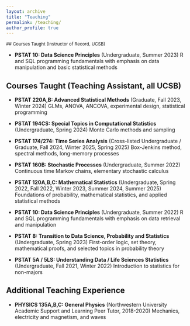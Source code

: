 ```yaml
---
layout: archive
title: "Teaching"
permalink: /teaching/
author_profile: true
---
```

<p style="font-size: 0.85em;">
## Courses Taught (Instructor of Record, UCSB) 

- **PSTAT 10: Data Science Principles** (Undergraduate, Summer 2023) 
    R and SQL programming fundamentals with emphasis on data manipulation and basic statistical methods

## Courses Taught (Teaching Assistant, all UCSB) 

- **PSTAT 220A,B: Advanced Statistical Methods** (Graduate, Fall 2023, Winter 2024) 
    GLMs, ANOVA, ANCOVA, experimental design, statistical programming

- **PSTAT 194CS: Special Topics in Computational Statistics** (Undergraduate, Spring 2024)
    Monte Carlo methods and sampling 

- **PSTAT 174/274: Time Series Analysis** (Cross-listed Undergraduate / Graduate, Fall 2024, Winter 2025, Spring 2025) 
    Box-Jenkins method, spectral methods, long-memory processes

- **PSTAT 160B: Stochastic Processes** (Undergraduate, Summer 2022) 
    Continuous time Markov chains, elementary stochastic calculus 

- **PSTAT 120A,B,C: Mathematical Statistics** (Undergraduate, Spring 2022, Fall 2022, Winter 2023, Summer 2024, Summer 2025) 
    Foundations of probability, mathematical statistics, and applied statistical methods   

- **PSTAT 10: Data Science Principles** (Undergraduate, Summer 2022) 
    R and SQL programming fundamentals with emphasis on data retrieval and manipulation

- **PSTAT 8: Transition to Data Science, Probability and Statistics** (Undergraduate, Spring 2023) 
    First-order logic, set theory, mathematical proofs, and selected topics in probability theory

- **PSTAT 5A / 5LS: Understanding Data / Life Sciences Statistics** (Undergraduate, Fall 2021, Winter 2022) 
    Introduction to statistics for non-majors 

## Additional Teaching Experience 

- **PHYSICS 135A,B,C: General Physics** (Northwestern University Academic Support and Learning Peer Tutor, 2018-2020)
    Mechanics, electricity and magnetism, and waves 

</p>